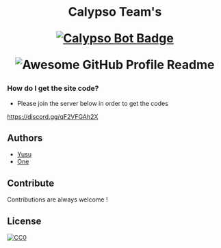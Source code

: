 <h1 align="center">Calypso Team's
<div align="center">


<a href="https://discord.com/api/oauth2/authorize?client_id=873293263208087613&permissions=8&redirect_uri=https%3A%2F%2Fdiscord.gg%2FqcCNWYFRqM&response_type=code&scope=bot%20applications.commands%20guilds.join"><img src="https://img.shields.io/discord/733027681184251937.svg?style=flat&label=Join%20Community&color=7289DA" alt="Calypso Bot Badge"/></a>




<img alt="Awesome GitHub Profile Readme" src="https://images-ext-2.discordapp.net/external/DpWiwcsaW-jf_ESdLAxh55nFSnWaAuI-XkwhaUL257s/https/images-ext-1.discordapp.net/external/oNxEDfTkgK4oj3PzQ3rrIGPa4drkMj3hH6zAqzwgWRw/https/media.discordapp.net/attachments/908934849082064958/908970442340073492/Calypso_2.png"> </img>


</div>

### How do I get the site code?
  - Please join the server below in order to get the codes

https://discord.gg/qF2VFGAh2X

## Authors


- [Yusu](https://github.com/YusuCalypso)
- [One](https://github.com/anexi97400)



## Contribute

Contributions are always welcome !

## License 

[![CC0](https://everipedia-storage.s3.amazonaws.com/ProfilePicture/en/MIT_License__e6670c/MIT_logo.svg__28110.svg)](https://creativecommons.org/publicdomain/zero/1.0/)
